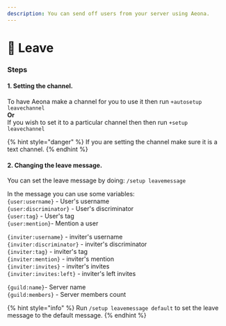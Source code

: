 ```yaml
---
description: You can send off users from your server using Aeona.
---
```


# 👋 Leave

### Steps

#### 1. Setting the channel.

To have Aeona make a channel for you to use it then run `+autosetup leavechannel` \
**Or** \
If you wish to set it to a particular channel then then run `+setup leavechannel`

{% hint style="danger" %}
If you are setting the channel make sure it is a text channel.
{% endhint %}

#### 2. Changing the leave message.

You can set the leave message by doing: `/setup leavemessage`

In the message you can use some variables: \
`{user:username}` - User's username \
`{user:discriminator}` - User's discriminator\
`{user:tag}` - User's tag\
`{user:mention}`- Mention a user

`{inviter:username}` - inviter's username\
`{inviter:discriminator}` - inviter's discriminator\
`{inviter:tag}` - inviter's tag\
`{inviter:mention}` - inviter's mention\
`{inviter:invites}` - inviter's invites\
`{inviter:invites:left}` - inviter's left invites

`{guild:name}`- Server name\
`{guild:members}` - Server members count

{% hint style="info" %}
Run `/setup leavemessage default` to set the leave message to the default message.
{% endhint %}
